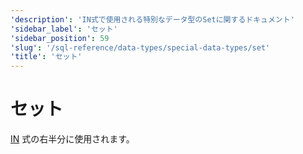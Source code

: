 ```yaml
---
'description': 'IN式で使用される特別なデータ型のSetに関するドキュメント'
'sidebar_label': 'セット'
'sidebar_position': 59
'slug': '/sql-reference/data-types/special-data-types/set'
'title': 'セット'
---
```





# セット

[IN](/sql-reference/operators/in) 式の右半分に使用されます。

